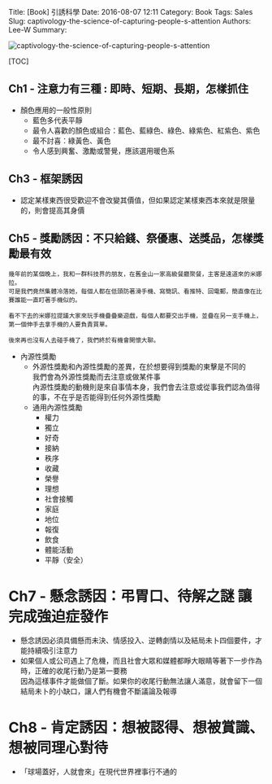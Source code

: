 Title: [Book] 引誘科學
Date: 2016-08-07 12:11
Category: Book
Tags: Sales
Slug: captivology-the-science-of-capturing-people-s-attention
Authors: Lee-W
Summary:

![captivology-the-science-of-capturing-people-s-attention](http://pic.eslite.com/Upload/Product/201605/m/635988115711024504.jpg)

<!--more-->

[TOC]

## Ch1 - 注意力有三種 : 即時、短期、長期，怎樣抓住

* 顏色應用的一般性原則
    * 藍色多代表平靜
    * 最令人喜歡的顏色或組合：藍色、藍綠色、綠色、綠紫色、紅紫色、紫色
    * 最不討喜：綠黃色、黃色
    * 令人感到興奮、激勵或警覺，應該選用暖色系

## Ch3 - 框架誘因

* 認定某樣東西很受歡迎不會改變其價值，但如果認定某樣東西本來就是限量的，則會提高其身價

## Ch5 - 獎勵誘因：不只給錢、祭優惠、送獎品，怎樣獎勵最有效

```text
幾年前的某個晚上，我和一群科技界的朋友，在舊金山一家高級餐廳聚餐，主客是遠道來的米娜拉。
可是我們竟然集體冷落她，每個人都在低頭防著滑手機、寫簡訊、看推特、回電郵，簡直像在比賽誰能一直盯著手機似的。

看不下去的米娜拉提議大家來玩手機疊疊樂遊戲，每個人都要交出手機，並疊在另一支手機上，第一個伸手去拿手機的人要負責買單。

後來再也沒有人去碰手機了，我們終於有機會開懷大聊。
```

* 內源性獎勵
    * 外源性獎勵和內源性獎勵的差異，在於想要得到獎勵的東擊是不同的  
      我們會為外源性獎勵而去注意或做某件事  
      內源性獎勵的動機則是來自事情本身，我們會去注意或從事我們認為值得的事，不在乎是否能得到任何外源性獎勵
    * 通用內源性獎勵
        * 權力
        * 獨立
        * 好奇
        * 接納
        * 秩序
        * 收藏
        * 榮譽
        * 理想
        * 社會接觸
        * 家庭
        * 地位
        * 報復
        * 飲食
        * 體能活動
        * 平靜（安全）

# Ch7 - 懸念誘因：弔胃口、待解之謎 讓完成強迫症發作

* 懸念誘因必須具備懸而未決、情感投入、逆轉劇情以及結局未卜四個要件，才能持續吸引注意力
* 如果個人或公司遇上了危機，而且社會大眾和媒體都睜大眼睛等著下一步作為時，正確的收尾行動乃是第一要務  
  因為這樣事件才能做個了斷。如果你的收尾行動無法讓人滿意，就會留下一個結局未卜的小缺口，讓人們有機會不斷議論及報導

# Ch8 - 肯定誘因：想被認得、想被賞識、想被同理心對待

* 「球場蓋好，人就會來」在現代世界裡事行不通的

